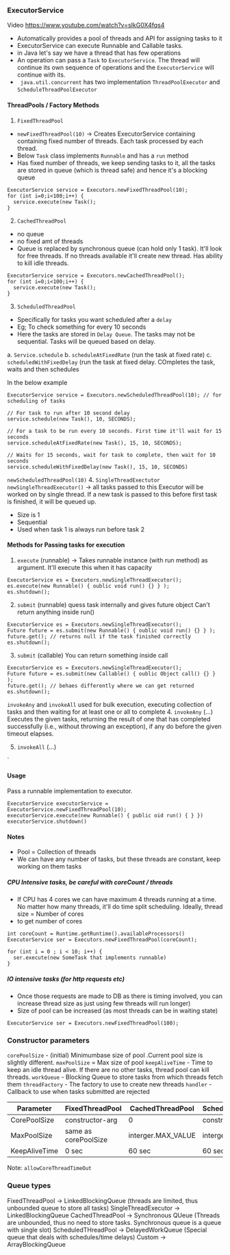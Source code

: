
### ExecutorService 
Video https://www.youtube.com/watch?v=sIkG0X4fqs4

- Automatically provides a pool of threads and API for assigning tasks to it
- ExecutorService can execute Runnable and Callable tasks.
- in Java let's say we have a thread that has few operations
- An operation can pass a `Task` to `ExecutorService`. The thread will continue its own sequence of operations and the `ExecutorService` will continue with its.
- ` java.util.concurrent` has two implementation `ThreadPoolExecutor` and `ScheduleThreadPoolExecutor`
#### ThreadPools / Factory Methods
1. `FixedThreadPool`
- ```newFixedThreadPool(10)``` -> Creates ExecutorService containing containing fixed number of threads. Each task processed by each thread.
- Below `Task` class implements `Runnable` and has a `run` method
- Has fixed number of threads, we keep sending tasks to it, all the tasks are stored in queue (which is thread safe) and hence it's a blocking queue
```
ExecutorService service = Executors.newFixedThreadPool(10);
for (int i=0;i<100;i++) {
  service.execute(new Task();
} 
```

2. `CachedThreadPool`
- no queue
- no fixed amt of threads
- Queue is replaced by synchronous queue (can hold only 1 task). It'll look for free threads. If no threads available it'll create new thread. Has ability to kill idle threads.
```
ExecutorService service = Executors.newCachedThreadPool();
for (int i=0;i<100;i++) {
  service.execute(new Task();
} 
```

3. `ScheduledThreadPool`
- Specifically for tasks you want scheduled after a `delay`
- Eg; To check something for every 10 seconds
- Here the tasks are stored in `Delay Queue`. The tasks may not be sequential. Tasks will be queued based on delay.

 a. `Service.schedule`
 b. `scheduleAtFixedRate` (run the task at fixed rate)
 c. `scheduledWithFixedDelay` (run the task at fixed delay. COmpletes the task, waits and then schedules

In the below example
```
ExecutorService service = Executors.newScheduledThreadPool(10); // for scheduling of tasks

// For task to run after 10 second delay
service.schedule(new Task(), 10, SECONDS); 

// For a task to be run every 10 seconds. First time it'll wait for 15 seconds
service.scheduleAtFixedRate(new Task(), 15, 10, SECONDS); 

// Waits for 15 seconds, wait for task to complete, then wait for 10 seconds
service.scheduleWithFixedDelay(new Task(), 15, 10, SECONDS)
```


```newScheduledThreadPool(10)```
4. `SingleThreadExectutor`
 ```newSingleThreadExecutor()``` -> all tasks passed to this Executor will be worked on by single thread. If a new task is passed to this before first task is finished, it will be queued up.
 
- Size is 1
- Sequential
- Used when task 1 is always run before task 2

#### Methods for Passing tasks for execution
1. `execute` (runnable) -> Takes runnable instance (with run method) as argument. It'll  execute this when it has capacity
```
ExecutorService es = Executors.newSingleThreadExecutor();
es.execute(new Runnable() { oublic void run() {} } );
es.shutdown();
```
2. `submit` (runnable) 
quess task internally and gives future object
Can't return anything inside run()
```
ExecutorService es = Executors.newSingleThreadExecutor();
Future future = es.submit(new Runnable() { oublic void run() {} } );
future.get(); // returns null if the task finished correctly
es.shutdown();
```

3. `submit` (callable)
You can return something inside call

```
ExecutorService es = Executors.newSingleThreadExecutor();
Future future = es.submit(new Callable() { oublic Object call() {} } );
future.get(); // behaes differently where we can get returned
es.shutdown();
```

`invokeAny` and `invokeAll` used for bulk execution, executing collection of tasks and then waiting for at least one or all to complete
4. `invokeAny` (...)
Executes the given tasks, returning the result of one that has completed successfully (i.e., without throwing an exception), if any do before the given timeout elapses.

5. `invokeAll` (...)

`
#### Usage
Pass a runnable implementation to executor. 
```
ExecutorService executorService = ExecutorService.newFixedThreadPool(10);
executorService.execute(new Runnable() { public oid run() { } })
executorService.shutdown()
```

#### Notes
- Pool = Collection of threads
- We can have any number of tasks, but these threads are constant, keep working on them tasks

##### CPU Intensive tasks, be careful with coreCount / threads
- If CPU has 4 cores we can have maximum 4 threads running at a time. No matter how many threads, it'll do time split scheduling. Ideally, thread size = Number of cores
- to get number of cores
```
int coreCount = Runtime.getRuntime().availableProcessors()
ExecutorService ser = Executors.newFixedThreadPool(coreCount);

for (int i = 0 ; i < 10; i++) {
  ser.execute(new SomeTask that implements runnable)
}
```
##### IO intensive tasks (for http requests etc)
- Once those requests are made to DB as there is timing involved, you can increase thread size as just using few threads will run longer)
- Size of pool can be increased (as most threads can be in waiting state)
```
ExecutorService ser = Executors.newFixedThreadPool(100);
```

### Constructor parameters

`corePoolSize` - (initial) Minimumbase size of pool .Current pool size is slightly different.
`maxPoolSize` = Max size of pool
`keepAliveTime` - Time to keep an idle thread alive. If there are no other tasks, thread pool can kill threads.
`workQueue` - Blocking Queue to store tasks from which threads fetch them
`threadFactory` - The factory to use to create new threads
`handler` - Callback to use when tasks submitted are rejected


| Parameter           | FixedThreadPool | CachedThreadPool | ScheduledTHreadPool  | SingleThreaded  |
|-----------------------------|-----|-------|---|---|
| CorePoolSize          | constructor-arg    |  0     | constructor-arg  | 1  |
| MaxPoolSize            |   same as corePoolSize  |  interger.MAX_VALUE     |  interger.MAX_VALUE | 1  |
| KeepAliveTime|  0 sec    |   60 sec    | 60 sec   |  0 sec |



Note: `allowCoreThreadTimeOut`

### Queue types
FixedThreadPool -> LinkedBlockingQueue (threads are limited, thus unbounded queue to store all tasks)
SingleThreadExecutor -> LinkedBlockingQueue
CachedThreadPool -> Synchronous QUeue (Threads are unbounded, thus no need to store tasks. Synchronous queue is a queue with single slot)
ScheduledTHreadPool -> DelayedWorkQueue (Special queue that deals with schedules/time delays)
Custom -> ArrayBlockingQueue
